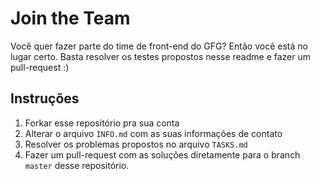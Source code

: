 # Join the Team

Você quer fazer parte do time de front-end do GFG? Então você está no lugar certo. Basta resolver os testes propostos nesse readme e fazer um pull-request :)

## Instruções
1. Forkar esse repositório pra sua conta
2. Alterar o arquivo `INFO.md` com as suas informações de contato
3. Resolver os problemas propostos no arquivo `TASKS.md`
4. Fazer um pull-request com as soluções diretamente para o branch `master` desse repositório.